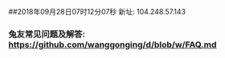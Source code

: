 ##2018年09月28日07时12分07秒 新址: 104.248.57.143
### 兔友常见问题及解答: https://github.com/wanggonging/d/blob/w/FAQ.md

